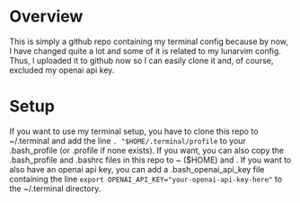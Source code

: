 # Overview
This is simply a github repo containing my terminal config because by now, I have changed quite a lot and some of it is related to my lunarvim config. Thus, I uploaded it to github now so I can easily clone it and, of course, excluded my openai api key. 

# Setup
If you want to use my terminal setup, you have to clone this repo to ~/.terminal and add the line `. "$HOME/.terminal/profile` to your .bash_profile (or .profile if none exists). If you want, you can also copy the .bash_profile and .bashrc files in this repo to ~ ($HOME) and . If you want to also have an openai api key, you can add a .bash_openai_api_key file containing the line `export OPENAI_API_KEY="your-openai-api-key-here"` to the ~/.terminal directory.
